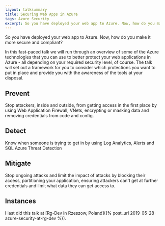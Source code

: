 ```yaml
---
layout: talksummary
title: Securing Web Apps in Azure
tags: Azure Security
excerpt: So you have deployed your web app to Azure. Now, how do you make it more secure and compliant?
---
```

So you have deployed your web app to Azure. Now, how do you make it more secure and compliant?

In this fast-paced talk we will run through an overview of some of the Azure technologies that you can use to better protect your web applications in Azure - all depending on your required security level, of course. The talk will set out a framework for you to consider which protections you want to put in place and provide you with the awareness of the tools at your disposal.

## Prevent
Stop attackers, inside and outside, from getting access in the first place by using Web Application Firewall, VNets, encrypting or masking data and removing credentials from code and config.

## Detect
Know when someone is trying to get in by using Log Analytics, Alerts and SQL Azure Threat Detection

## Mitigate
Stop ongoing attacks and limit the impact of attacks by blocking their access, partitioning your application, ensuring attackers can't get at further credentials and limit what data they can get access to.

## Instances
I last did this talk at [Rg-Dev in Rzeszow, Poland]({% post_url 2019-05-28-azure-security-at-rg-dev %}). 